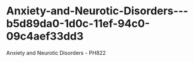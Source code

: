 # Anxiety-and-Neurotic-Disorders---b5d89da0-1d0c-11ef-94c0-09c4aef33dd3
Anxiety and Neurotic Disorders - PH822
